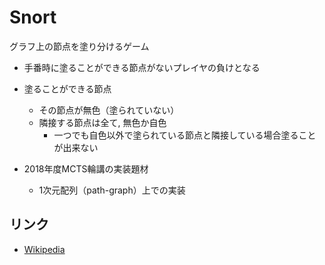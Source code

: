 # Snort
グラフ上の節点を塗り分けるゲーム

- 手番時に塗ることができる節点がないプレイヤの負けとなる
- 塗ることができる節点
  - その節点が無色（塗られていない）
  - 隣接する節点は全て, 無色か自色
    - 一つでも自色以外で塗られている節点と隣接している場合塗ることが出来ない

- 2018年度MCTS輪講の実装題材
  - 1次元配列（path-graph）上での実装

## リンク
- [Wikipedia](https://en.wikipedia.org/wiki/Col_(game)) 
